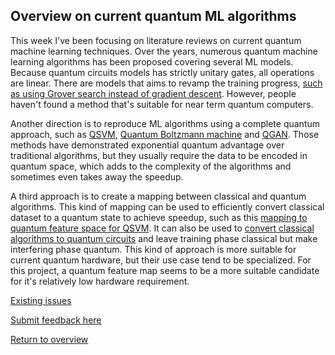 ## Overview on current quantum ML algorithms

This week I've been focusing on literature reviews on current quantum machine learning techniques. Over the years, numerous quantum machine learning algorithms has been proposed covering several ML models. Because quantum circuits models has strictly unitary gates, all operations are linear. There are models that aims to revamp the training progress, [such as using Grover search instead of gradient descent](https://proceedings.neurips.cc/paper/2003/hash/505259756244493872b7709a8a01b536-Abstract.html). However, people haven't found a method that's suitable for near term quantum computers.

Another direction is to reproduce ML algorithms using a complete quantum approach, such as [QSVM](https://link.aps.org/doi/10.1103/PhysRevLett.113.130503), [Quantum Boltzmann machine](https://link.aps.org/doi/10.1103/PhysRevX.8.021050) and [QGAN](https://www.nature.com/articles/s41534-019-0223-2). Those methods have demonstrated exponential quantum advantage over traditional algorithms, but they usually require the data to be encoded in quantum space, which adds to the complexity of the algorithms and sometimes even takes away the speedup.

A third approach is to create a mapping between classical and quantum algorithms. This kind of mapping can be used to efficiently convert classical dataset to a quantum state to achieve speedup, such as this [mapping to quantum feature space for QSVM](https://link.aps.org/doi/10.1103/PhysRevLett.113.130503). It can also be used to [convert classical algorithms to quantum circuits](http://arxiv.org/abs/2006.14815) and leave training phase classical but make interfering phase quantum. This kind of approach is more suitable for current quantum hardware, but their use case tend to be specialized. For this project, a quantum feature map seems to be a more suitable candidate for it's relatively low hardware requirement.




[Existing issues](https://github.com/leumasli/EE113D-Blog/issues)

[Submit feedback here](https://github.com/leumasli/EE113D-Blog/issues/new)

[Return to overview](index.md)
